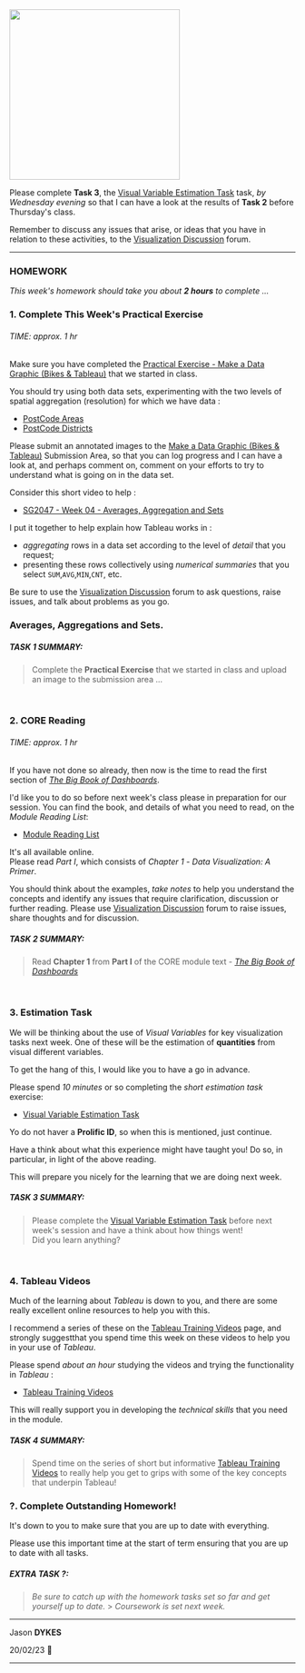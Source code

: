 <link rel="stylesheet" href="https://jsndyks.github.io/sg2047/css/sg2047.css">

<div class="imgR">
<img width=300 src="https://jsndyks.github.io/sg2047/img/sg2047.week04.homework.slide.900.png"/>
</div>

<!---
  ## Homework

  / Practical
  / Core Reading
  / Estimation Task
  / Tableau Videos

  --->

Please complete **Task 3**, the [Visual Variable Estimation Task](https://cityunilondon.eu.qualtrics.com/jfe/form/SV_6rodpArp96UmlZb) task, _by Wednesday evening_ so that I can have a look at the results of **Task 2** before Thursday's class.

Remember to discuss any issues that arise, or ideas that you have in relation to these activities, to the [Visualization Discussion](https://moodle.city.ac.uk/mod/forum/view.php?id=2381582) forum.

---

### HOMEWORK

_This week's homework should take you about **2 hours** to complete ..._

### 1. **Complete This Week's Practical Exercise**

###### TIME: approx. 1 hr

Make sure you have completed the [Practical Exercise - Make a Data Graphic (Bikes & Tableau)](https://moodle.city.ac.uk/mod/resource/view.php?id=2558256) that we started in class.

You should try using both data sets, experimenting with the two levels of spatial aggregation (resolution) for which we have data :

- [PostCode Areas](https://moodle.city.ac.uk/mod/resource/view.php?id=2381629)
- [PostCode Districts](https://moodle.city.ac.uk/mod/resource/view.php?id=2381630)

Please submit an annotated images to the [Make a Data Graphic (Bikes & Tableau)](https://moodle.city.ac.uk/mod/assign/view.php?id=2558299) Submission Area, so that you can log progress and I can have a look at, and perhaps comment on, comment on your efforts to try to understand what is going on in the data set.

Consider this short video to help :

- [SG2047 - Week 04 - Averages, Aggregation and Sets](https://web.microsoftstream.com/video/56401247-8f6e-4349-a9e1-12cf216dbd08)

I put it together to help explain how Tableau works in :

- _aggregating_ rows in a data set according to the level of _detail_ that you request;
- presenting these rows collectively using _numerical summaries_ that you select <code>SUM</code>,<code>AVG</code>,<code>MIN</code>,<code>CNT</code>, etc.

Be sure to use the [Visualization Discussion](https://moodle.city.ac.uk/mod/forum/view.php?id=2381582) forum to ask questions, raise issues, and talk about problems as you go.

### Averages, Aggregations and Sets.

##### TASK 1 SUMMARY:

> Complete the **Practical Exercise** that we started in class and upload an image to the submission area ...

&nbsp;

### 2. **CORE Reading**

###### TIME: approx. 1 hr

If you have not done so already, then now is the time to read the first section of [_The Big Book of Dashboards_](https://rl.talis.com/3/city/items/535E9DE8-194F-A3E2-7490-341696F2265B.html).

I'd like you to do so before next week's class please in preparation for our session.
You can find the book, and details of what you need to read, on the _Module Reading List_:

- [Module Reading List](https://rl.talis.com/3/city/lists/4D152441-27AB-C0A5-5DAD-E23F65978349.html?lang=en)

It's all available online.<br/>
Please read _Part I_, which consists of _Chapter 1_ - _Data Visualization: A Primer_.

You should think about the examples, _take notes_ to help you understand the concepts and identify any issues that require clarification, discussion or further reading.
Please use [Visualization Discussion](https://moodle.city.ac.uk/mod/forum/view.php?id=2381582) forum to raise issues, share thoughts and for discussion.

##### TASK 2 SUMMARY:

> Read **Chapter 1** from **Part I** of the CORE module text - [_The Big Book of Dashboards_](https://rl.talis.com/3/city/items/535E9DE8-194F-A3E2-7490-341696F2265B.html)

&nbsp;

### 3. **Estimation Task**

We will be thinking about the use of _Visual Variables_ for key visualization tasks next week.
One of these will be the estimation of **quantities** from visual different variables.

To get the hang of this, I would like you to have a go in advance.

Please spend _10 minutes_ or so completing the _short estimation task_ exercise:

- [Visual Variable Estimation Task](https://cityunilondon.eu.qualtrics.com/jfe/form/SV_6rodpArp96UmlZb)

Yo do not haver a **Prolific ID**, so when this is mentioned, just continue.

Have a think about what this experience might have taught you!
Do so, in particular, in light of the above reading.

This will prepare you nicely for the learning that we are doing next week.

##### TASK 3 SUMMARY:

> Please complete the [Visual Variable Estimation Task](https://cityunilondon.eu.qualtrics.com/jfe/form/SV_6rodpArp96UmlZb) before next week's session and have a think about how things went!<br/> Did you learn anything?

&nbsp;

### 4. **Tableau Videos**

Much of the learning about _Tableau_ is down to you, and there are some really excellent online resources to help you with this.

I recommend a series of these on the [Tableau Training Videos](https://moodle.city.ac.uk/mod/page/view.php?id=2381591) page, and strongly suggestthat you spend time this week on these videos to help you in your use of _Tableau_.

Please spend _about an hour_ studying the videos and trying the functionality in _Tableau_ :

- [Tableau Training Videos](https://moodle.city.ac.uk/mod/page/view.php?id=2381591)

This will really support you in developing the _technical skills_ that you need in the module.

##### TASK 4 SUMMARY:

> Spend time on the series of short but informative [Tableau Training Videos](https://moodle.city.ac.uk/mod/page/view.php?id=2381591) to really help you get to grips with some of the key concepts that underpin Tableau!

### ?. **Complete Outstanding Homework!**

It's down to you to make sure that you are up to date with everything.

Please use this important time at the start of term ensuring that you are up to date with all tasks.

##### EXTRA TASK ?:

> _Be sure to catch up with the homework tasks set so far and get yourself up to date._ > _Coursework is set next week._

---

Jason **DYKES**<br/>

20/02/23 🐙

---
